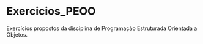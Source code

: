 # Exercicios_PEOO
Exercícios propostos da disciplina de Programação Estruturada Orientada a Objetos.

